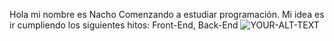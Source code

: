 Hola mi nombre es Nacho
Comenzando a estudiar programación.
Mi idea es ir cumpliendo los siguientes hitos: Front-End, Back-End
<picture>
 <source media="(prefers-color-scheme: dark)" srcset="YOUR-DARKMODE-IMAGE">
 <source media="(prefers-color-scheme: light)" srcset="YOUR-LIGHTMODE-IMAGE">
 <img alt="YOUR-ALT-TEXT" src="YOUR-DEFAULT-IMAGE">
</picture>
